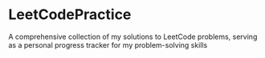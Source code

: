 # LeetCodePractice
A comprehensive collection of my solutions to LeetCode problems, serving as a personal progress tracker for my problem-solving skills
